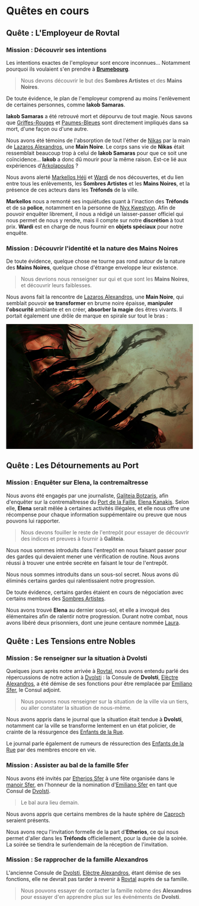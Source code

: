 # Quêtes en cours

## Quête : L'Employeur de Rovtal

### Mission : Découvrir ses intentions
Les intentions exactes de l'employeur sont encore inconnues... Notamment pourquoi ils voulaient s'en prendre à [**Brumebourg**](../WORLDBUILDING/VILLES/Brumebourg.md).

> Nous devons découvrir le but des **Sombres Artistes** et des **Mains Noires**.

De toute évidence, le plan de l'employeur comprend au moins l'enlèvement de certaines personnes, comme **Iakob Samaras**. 

**Iakob Samaras** a été retrouvé mort et dépourvu de tout magie. Nous savons que [Griffes-Rouges](../WORLDBUILDING/PERSONNAGES/DVOLSTI/Griffes_Rouges.md) et [Paumes-Bleues](../WORLDBUILDING/PERSONNAGES/DVOLSTI/Paumes_Bleues.md) sont directement impliqués dans sa mort, d'une façon ou d'une autre.

Nous avons été témoins de l'absorption de tout l'éther de [Nikas](../WORLDBUILDING/PERSONNAGES/SOMBRES_ARTISTES/NikasPourokos.md) par la main de [Lazaros Alexandros](../WORLDBUILDING/PERSONNAGES/SOMBRES_ARTISTES/Lazaros_Alexandros.md), une **Main Noire**. Le corps sans vie de **Nikas** était ressemblait beaucoup trop à celui de **Iakob Samaras** pour que ce soit une coïncidence... **Iakob** a donc dû mourir pour la même raison. Est-ce lié aux expériences d'[Arkolapoulos](../WORLDBUILDING/PERSONNAGES/ENFANTS_DE_LA_RUE/Arkolapoulos_Prunos.md) ?

Nous avons alerté [Markellos Héjj](../WORLDBUILDING/PERSONNAGES/ROVTAL/Markellos_Héjj.md) et [Wardi](../WORLDBUILDING/PERSONNAGES/ROVTAL/Wardi_Piotr.md) de nos découvertes, et du lien entre tous les enlèvements, les **Sombres Artistes** et les **Mains Noires**, et la présence de ces acteurs dans les **Tréfonds** de la ville. 

**Markellos** nous a remonté ses inquiétudes quant à l'inaction des **Tréfonds** et de sa **police**, notamment en la personne de [Nyx Kwestyon](../WORLDBUILDING/PERSONNAGES/SOMBRES_ARTISTES/Nyx_Kwestyon.md). Afin de pouvoir enquêter librement, il nous a rédigé un laisser-passer officiel qui nous permet de nous y rendre, mais il compte sur notre **discrétion** à tout prix. **Wardi** est en charge de nous fournir en **objets spéciaux** pour notre enquête.

### Mission : Découvrir l'identité et la nature des Mains Noires
De toute évidence, quelque chose ne tourne pas rond autour de la nature des **Mains Noires**, quelque chose d'étrange enveloppe leur existence.

> Nous devrions nous renseigner sur qui et que sont les **Mains Noires**, et découvrir leurs faiblesses.

Nous avons fait la rencontre de [Lazaros Alexandros](../WORLDBUILDING/PERSONNAGES/SOMBRES_ARTISTES/Lazaros_Alexandros.md), une **Main Noire**, qui semblait pouvoir **se transformer** en brume noire épaisse, **manipuler l'obscurité** ambiante et en créer, **absorber la magie** des êtres vivants. Il portait également une drôle de marque en spirale sur tout le bras :

![Marque des Ombres](../_images/sombraur_tatoo.png)

## Quête : Les Détournements au Port

### Mission : Enquêter sur Elena, la contremaîtresse

Nous avons été engagés par une journaliste, [Galiteia Botzaris](../WORLDBUILDING/PERSONNAGES/ROVTAL/GaliteiaBotzaris.md), afin d'enquêter sur la contremaîtresse du [Port de la Faille](../WORLDBUILDING/VILLES/Rovtal.md#port-de-la-faille), [Elena Kanakis](../WORLDBUILDING/PERSONNAGES/ROVTAL/ElenaKanakis.md). Selon elle, **Elena** serait mêlée à certaines activités illégales, et elle nous offre une récompense pour chaque information suppémentaire ou preuve que nous pouvons lui rapporter.

> Nous devons fouiller le reste de l'entrepôt pour essayer de découvrir des indices et preuves à fournir à **Galiteia**.

Nous nous sommes introduits dans l'entrepôt en nous faisant passer pour des gardes qui devaient mener une vérification de routine. Nous avons réussi à trouver une entrée secrète en faisant le tour de l'entrepôt.

Nous nous sommes introduits dans un sous-sol secret. Nous avons dû éliminés certains gardes qui ralentissaient notre progression. 

De toute évidence, certains gardes étaient en cours de négociation avec certains membres des [Sombres Artistes](../WORLDBUILDING/VILLES/Rovtal.md#les-sombres-artistes).

Nous avons trouvé **Elena** au dernier sous-sol, et elle a invoqué des élémentaires afin de ralentir notre progression. Durant notre combat, nous avons libéré deux prisonniers, dont une jeune centaure nommée [Laura](../WORLDBUILDING/PERSONNAGES/CENTAURES/LauraTolerentiaTrifolium.md).

## Quête : Les Tensions entre Nobles
### Mission : Se renseigner sur la situation à Dvolsti

Quelques jours après notre arrivée à [Rovtal](../WORLDBUILDING/VILLES/Rovtal.md), nous avons entendu parlé des répercussions de notre action à [Dvolsti](../WORLDBUILDING/VILLES/Dvolsti.md) : la Consule de **Dvolsti**, [Elèctre Alexandros](../WORLDBUILDING/PERSONNAGES/DVOLSTI/Elèctre_Alexandros.md), a été démise de ses fonctions pour être remplacée par [Emiliano Sfer](../WORLDBUILDING/PERSONNAGES/DVOLSTI/Emiliano_Sfer.md), le Consul adjoint.

> Nous pouvons nous renseigner sur la situation de la ville via un tiers, ou aller constater la situation de nous-même.

Nous avons appris dans le journal que la situation était tendue à **Dvolsti**, notamment car la ville se transforme lentement en un état policier, de crainte de la réssurgence des [Enfants de la Rue](../WORLDBUILDING/VILLES/Dvolsti.md#les-enfants-de-la-rue). 

Le journal parle également de rumeurs de réssurection des [Enfants de la Rue](../WORLDBUILDING/VILLES/Dvolsti.md#les-enfants-de-la-rue) par des membres encore en vie.

### Mission : Assister au bal de la famille Sfer
Nous avons été invités par [Etherios Sfer](../WORLDBUILDING/PERSONNAGES/...) à une fête organisée dans le [manoir Sfer](../WORLDBUILDING/VILLES/Rovtal.md#maison-de-la-famille-sfer), en l'honneur de la nomination d'[Emiliano Sfer](../WORLDBUILDING/PERSONNAGES/DVOLSTI/Emiliano_Sfer.md) en tant que Consul de [Dvolsti](../WORLDBUILDING/PERSONNAGES/DVOLSTI/Emiliano_Sfer.md).

> Le bal aura lieu demain. 

Nous avons appris que certains membres de la haute sphère de [Caproch](../WORLDBUILDING/VILLES/Caproch.md) seraient présents.

Nous avons reçu l'invitation formelle de la part d'**Etherios**, ce qui nous permet d'aller dans les **Tréfonds** officiellement, pour la durée de la soirée. La soirée se tiendra le surlendemain de la réception de l'invitation.

### Mission : Se rapprocher de la famille Alexandros
L'ancienne Consule de [Dvolsti](../WORLDBUILDING/VILLES/Dvolsti.md), [Elèctre Alexandros](../WORLDBUILDING/PERSONNAGES/DVOLSTI/Elèctre_Alexandros.md), étant démise de ses fonctions, elle ne devrait pas tarder à revenir à [Rovtal](../WORLDBUILDING/VILLES/Rovtal.md) auprès de sa famille.

> Nous pouvons essayer de contacter la famille nobme des **Alexandros** pour essayer d'en apprendre plus sur les événéments de **Dvolsti**.
